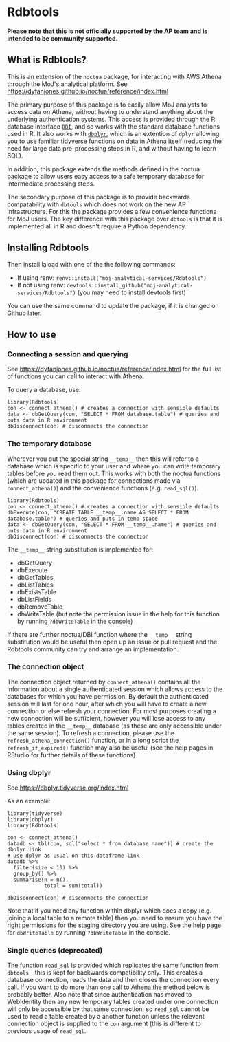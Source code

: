 # Rdbtools

**Please note that this is not officially supported by the AP team and is intended to be community supported.**

## What is Rdbtools?

This is an extension of the `noctua` package, for interacting with AWS Athena through the MoJ's analytical platform.
See https://dyfanjones.github.io/noctua/reference/index.html

The primary purpose of this package is to easily allow MoJ analysts to access data on Athena, without having to understand anything about the underlying authentication systems.
This access is provided through the R database interface [`DBI`](https://dbi.r-dbi.org/), and so works with the standard database functions used in R.
It also works with [`dbplyr`](https://dbplyr.tidyverse.org/), which is an extention of `dplyr` allowing you to use familiar tidyverse functions on data in Athena itself (reducing the need for large data pre-processing steps in R, and without having to learn SQL).

In addition, this package extends the methods defined in the noctua package to allow users easy access to a safe temporary database for intermediate processing steps.

The secondary purpose of this package is to provide backwards compatability with `dbtools` which does not work on the new AP infrastructure.
For this the package provides a few convenience functions for MoJ users.
The key difference with this package over `dbtools` is that it is implemented all in R and doesn't require a Python dependency.

## Installing Rdbtools

Then install laload with one of the the following commands:

 - If using renv: `renv::install("moj-analytical-services/Rdbtools")`
 - If not using renv: `devtools::install_github("moj-analytical-services/Rdbtools")` (you may need to install devtools first)

You can use the same command to update the package, if it is changed on Github later.

## How to use

### Connecting a session and querying

See https://dyfanjones.github.io/noctua/reference/index.html for the full list of functions you can call to interact with Athena.

To query a database, use:

```
library(Rdbtools)
con <- connect_athena() # creates a connection with sensible defaults
data <- dbGetQuery(con, "SELECT * FROM database.table") # queries and puts data in R environment
dbDisconnect(con) # disconnects the connection
```

### The temporary database

Wherever you put the special string `__temp__` then this will refer to a database which is specific to your user and where you can write temporary tables before you read them out.
This works with both the noctua functions (which are updated in this package for connections made via `connect_athena()`) and the convenience functions (e.g. `read_sql()`).

```
library(Rdbtools)
con <- connect_athena() # creates a connection with sensible defaults
dbExecute(con, "CREATE TABLE __temp__.name AS SELECT * FROM database.table") # queries and puts in temp space
data <- dbGetQuery(con, "SELECT * FROM __temp__.name") # queries and puts data in R environment
dbDisconnect(con) # disconnects the connection
```

The `__temp__` string substitution is implemented for:

 + dbGetQuery
 + dbExecute
 + dbGetTables
 + dbListTables
 + dbExistsTable
 + dbListFields
 + dbRemoveTable
 + dbWriteTable (but note the permission issue in the help for this function by running `?dbWriteTable` in the console)

If there are further noctua/DBI function where the `__temp__` string substitution would be useful then open up an issue or pull request and the Rdbtools community can try and arrange an implementation.

### The connection object

The connection object returned by `connect_athena()` contains all the information about a single authenticated session which allows access to the databases for which you have permission.
By default the authenticated session will last for one hour, after which you will have to create a new connection or else refresh your connection.
For most purposes creating a new connection will be sufficient, however you will lose access to any tables created in the `__temp__` database (as these are only accessible under the same session).
To refresh a connection, please use the `refresh_athena_connection()` function, or in a long script the `refresh_if_expired()` function may also be useful (see the help pages in RStudio for further details of these functions).

### Using dbplyr

See https://dbplyr.tidyverse.org/index.html

As an example:
```
library(tidyverse)
library(dbplyr)
library(Rdbtools)

con <- connect_athena()
datadb <- tbl(con, sql("select * from database.name")) # create the dbplyr link
# use dplyr as usual on this dataframe link
datadb %>%
  filter(size < 10) %>%
  group_by() %>%
  summarise(n = n(),
            total = sum(total))

dbDisconnect(con) # disconnects the connection
```

Note that if you need any function within dbplyr which does a copy (e.g. joining a local table to a remote table)
then you need to ensure you have the right permissions for the staging directory you are using.
See the help page for `dbWriteTable` by running `?dbWriteTable` in the console.

### Single queries (deprecated)

The function `read_sql` is provided which replicates the same function from `dbtools` - this is kept for backwards compatibility only.
This creates a database connection, reads the data and then closes the connection every call.
If you want to do more than one call to Athena the method below is probably better.
Also note that since authentication has moved to WebIdentity then any new temporary tables created under one connection will only be accessible by that same connection, so `read_sql` cannot be used to read a table created by a another function unless the relevant connection object is supplied to the `con` argument (this is different to previous usage of `read_sql`.
